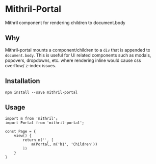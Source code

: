# Mithril-Portal

Mithril component for rendering children to document.body

## Why

Mithril-portal mounts a component/children to a `div` that is appended to `document.body`. This is useful for UI related components such as modals, popovers, dropdowns, etc. where rendering inline would cause css overflow/ z-index issues.

 ## Installation

```
npm install --save mithril-portal
```

## Usage
```
import m from 'mithril';
import Portal from 'mithril-portal';

const Page = {
	view() {
		return m('', [
			m(Portal, m('h1', 'Children'))
		])
	}
}
```